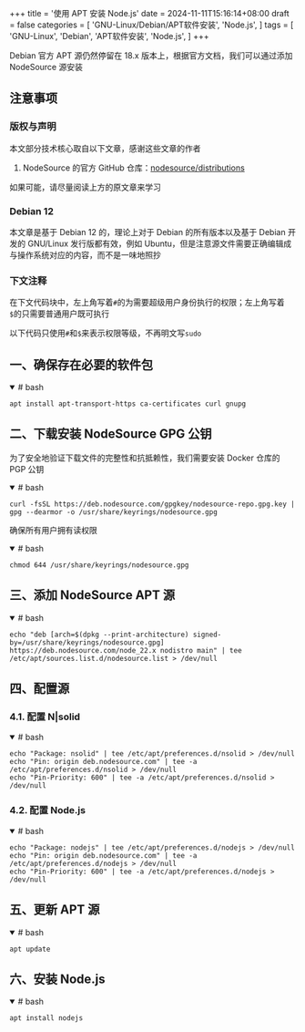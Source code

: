 +++
title = '使用 APT 安装 Node.js'
date = 2024-11-11T15:16:14+08:00
draft = false
categories = [
    'GNU-Linux/Debian/APT软件安装',
    'Node.js',
]
tags = [
    'GNU-Linux',
    'Debian',
    'APT软件安装',
    'Node.js',
]
+++

Debian 官方 APT 源仍然停留在 18.x 版本上，根据官方文档，我们可以通过添加 NodeSource 源安装

## 注意事项
### 版权与声明
本文部分技术核心取自以下文章，感谢这些文章的作者

1. NodeSource 的官方 GitHub 仓库：[nodesource/distributions](https://www.flowerinsnow.cn/redirect?to=https://github.com/nodesource/distributions)

如果可能，请尽量阅读上方的原文章来学习

### Debian 12
本文章是基于 Debian 12 的，理论上对于 Debian 的所有版本以及基于 Debian 开发的 GNU/Linux 发行版都有效，例如 Ubuntu，但是注意源文件需要正确编辑成与操作系统对应的内容，而不是一味地照抄

### 下文注释
在下文代码块中，左上角写着`#`的为需要超级用户身份执行的权限；左上角写着`$`的只需要普通用户既可执行

以下代码只使用`#`和`$`来表示权限等级，不再明文写`sudo`

## 一、确保存在必要的软件包
<details open="open">

<summary># bash</summary>

```shell
apt install apt-transport-https ca-certificates curl gnupg
```

</details>

## 二、下载安装 NodeSource GPG 公钥
为了安全地验证下载文件的完整性和抗抵赖性，我们需要安装 Docker 仓库的 PGP 公钥

<details open="open">

<summary># bash</summary>

```shell
curl -fsSL https://deb.nodesource.com/gpgkey/nodesource-repo.gpg.key | gpg --dearmor -o /usr/share/keyrings/nodesource.gpg
```

</details>

确保所有用户拥有读权限

<details open="open">

<summary># bash</summary>

```shell
chmod 644 /usr/share/keyrings/nodesource.gpg
```

</details>

## 三、添加 NodeSource APT 源
<details open="open">

<summary># bash</summary>

```shell
echo "deb [arch=$(dpkg --print-architecture) signed-by=/usr/share/keyrings/nodesource.gpg] https://deb.nodesource.com/node_22.x nodistro main" | tee /etc/apt/sources.list.d/nodesource.list > /dev/null
```

</details>

## 四、配置源
### 4.1. 配置 N|solid
<details open="open">

<summary># bash</summary>

```shell
echo "Package: nsolid" | tee /etc/apt/preferences.d/nsolid > /dev/null
echo "Pin: origin deb.nodesource.com" | tee -a /etc/apt/preferences.d/nsolid > /dev/null
echo "Pin-Priority: 600" | tee -a /etc/apt/preferences.d/nsolid > /dev/null
```

</details>

### 4.2. 配置 Node.js
<details open="open">

<summary># bash</summary>

```shell
echo "Package: nodejs" | tee /etc/apt/preferences.d/nodejs > /dev/null
echo "Pin: origin deb.nodesource.com" | tee -a /etc/apt/preferences.d/nodejs > /dev/null
echo "Pin-Priority: 600" | tee -a /etc/apt/preferences.d/nodejs > /dev/null
```

</details>

## 五、更新 APT 源
<details open="open">

<summary># bash</summary>

```shell
apt update
```

</details>

## 六、安装 Node.js
<details open="open">

<summary># bash</summary>

```shell
apt install nodejs
```

</details>
